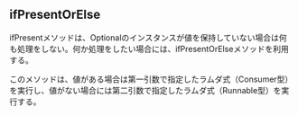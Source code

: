 ## ifPresentOrElse

ifPresentメソッドは、Optionalのインスタンスが値を保持していない場合は何も処理をしない。何か処理をしたい場合には、ifPresentOrElseメソッドを利用する。

このメソッドは、値がある場合は第一引数で指定したラムダ式（Consumer型）を実行し、値がない場合には第二引数で指定したラムダ式（Runnable型）を実行する。

```Java

```
